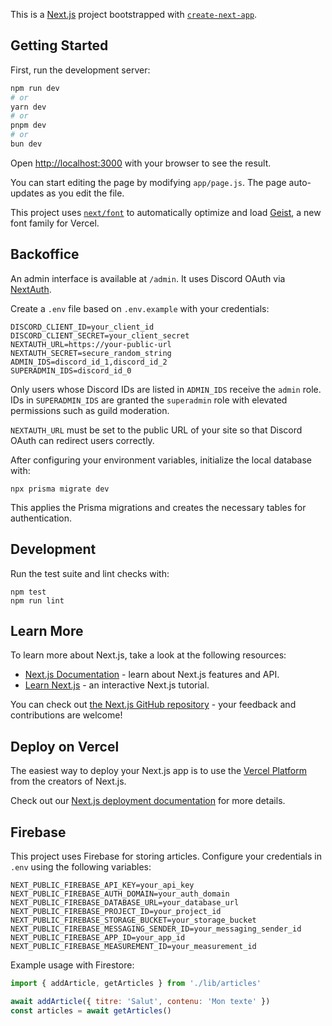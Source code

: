 This is a [Next.js](https://nextjs.org) project bootstrapped with [`create-next-app`](https://github.com/vercel/next.js/tree/canary/packages/create-next-app).

## Getting Started

First, run the development server:

```bash
npm run dev
# or
yarn dev
# or
pnpm dev
# or
bun dev
```

Open [http://localhost:3000](http://localhost:3000) with your browser to see the result.

You can start editing the page by modifying `app/page.js`. The page auto-updates as you edit the file.

This project uses [`next/font`](https://nextjs.org/docs/app/building-your-application/optimizing/fonts) to automatically optimize and load [Geist](https://vercel.com/font), a new font family for Vercel.

## Backoffice

An admin interface is available at `/admin`. It uses Discord OAuth via [NextAuth](https://next-auth.js.org/).

Create a `.env` file based on `.env.example` with your credentials:

```
DISCORD_CLIENT_ID=your_client_id
DISCORD_CLIENT_SECRET=your_client_secret
NEXTAUTH_URL=https://your-public-url
NEXTAUTH_SECRET=secure_random_string
ADMIN_IDS=discord_id_1,discord_id_2
SUPERADMIN_IDS=discord_id_0
```

Only users whose Discord IDs are listed in `ADMIN_IDS` receive the `admin` role. IDs in `SUPERADMIN_IDS` are granted the `superadmin` role with elevated permissions such as guild moderation.

`NEXTAUTH_URL` must be set to the public URL of your site so that Discord OAuth can redirect users correctly.

After configuring your environment variables, initialize the local database with:

```
npx prisma migrate dev
```

This applies the Prisma migrations and creates the necessary tables for authentication.

## Development

Run the test suite and lint checks with:

```
npm test
npm run lint
```

## Learn More

To learn more about Next.js, take a look at the following resources:

- [Next.js Documentation](https://nextjs.org/docs) - learn about Next.js features and API.
- [Learn Next.js](https://nextjs.org/learn) - an interactive Next.js tutorial.

You can check out [the Next.js GitHub repository](https://github.com/vercel/next.js) - your feedback and contributions are welcome!

## Deploy on Vercel

The easiest way to deploy your Next.js app is to use the [Vercel Platform](https://vercel.com/new?utm_medium=default-template&filter=next.js&utm_source=create-next-app&utm_campaign=create-next-app-readme) from the creators of Next.js.

Check out our [Next.js deployment documentation](https://nextjs.org/docs/app/building-your-application/deploying) for more details.

## Firebase

This project uses Firebase for storing articles. Configure your credentials in `.env` using the following variables:

```
NEXT_PUBLIC_FIREBASE_API_KEY=your_api_key
NEXT_PUBLIC_FIREBASE_AUTH_DOMAIN=your_auth_domain
NEXT_PUBLIC_FIREBASE_DATABASE_URL=your_database_url
NEXT_PUBLIC_FIREBASE_PROJECT_ID=your_project_id
NEXT_PUBLIC_FIREBASE_STORAGE_BUCKET=your_storage_bucket
NEXT_PUBLIC_FIREBASE_MESSAGING_SENDER_ID=your_messaging_sender_id
NEXT_PUBLIC_FIREBASE_APP_ID=your_app_id
NEXT_PUBLIC_FIREBASE_MEASUREMENT_ID=your_measurement_id
```

Example usage with Firestore:

```js
import { addArticle, getArticles } from './lib/articles'

await addArticle({ titre: 'Salut', contenu: 'Mon texte' })
const articles = await getArticles()
```
